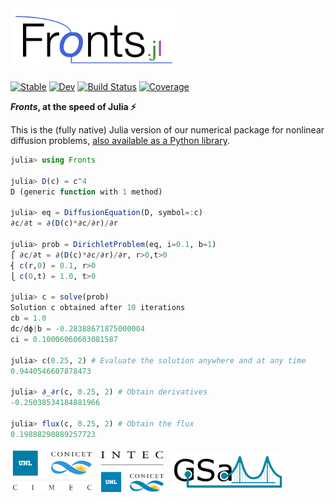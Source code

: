 <img alt="Fronts.jl" src="docs/src/assets/logo.png" height="100">

[![Stable](https://img.shields.io/badge/docs-stable-blue.svg)](https://gerlero.github.io/Fronts.jl/stable)
[![Dev](https://img.shields.io/badge/docs-dev-blue.svg)](https://gerlero.github.io/Fronts.jl/dev)
[![Build Status](https://github.com/gerlero/Fronts.jl/workflows/CI/badge.svg)](https://github.com/gerlero/Fronts.jl/actions)
[![Coverage](https://codecov.io/gh/gerlero/Fronts.jl/branch/master/graph/badge.svg)](https://codecov.io/gh/gerlero/Fronts.jl)

**_Fronts_, at the speed of Julia ⚡️**

This is the (fully native) Julia version of our numerical package for nonlinear diffusion problems, [also available as a Python library](https://github.com/gerlero/fronts).

```julia
julia> using Fronts

julia> D(c) = c^4
D (generic function with 1 method)

julia> eq = DiffusionEquation(D, symbol=:c)
∂c/∂t = ∂(D(c)*∂c/∂r)/∂r

julia> prob = DirichletProblem(eq, i=0.1, b=1)
⎧ ∂c/∂t = ∂(D(c)*∂c/∂r)/∂r, r>0,t>0
⎨ c(r,0) = 0.1, r>0
⎩ c(0,t) = 1.0, t>0

julia> c = solve(prob)
Solution c obtained after 10 iterations
cb = 1.0
dc/dϕ|b = -0.28388671875000004
ci = 0.10006060603081587

julia> c(0.25, 2) # Evaluate the solution anywhere and at any time
0.9440546607878473

julia> ∂_∂r(c, 0.25, 2) # Obtain derivatives
-0.25038534184881966

julia> flux(c, 0.25, 2) # Obtain the flux
0.19888290889257723
```

[<img alt="CIMEC (UNL–CONICET)" src="docs/src/assets/CIMEC.png" height=70>](https://www.cimec.org.ar) &nbsp; [<img alt="INTEC (UNL–CONICET)" src="docs/src/assets/INTEC.png" height=65>](https://intec.conicet.gov.ar) &nbsp; [<img alt="GSaM" src="docs/src/assets/GSaMLogo.png" height=65>](http://www.microfluidica.com.ar)